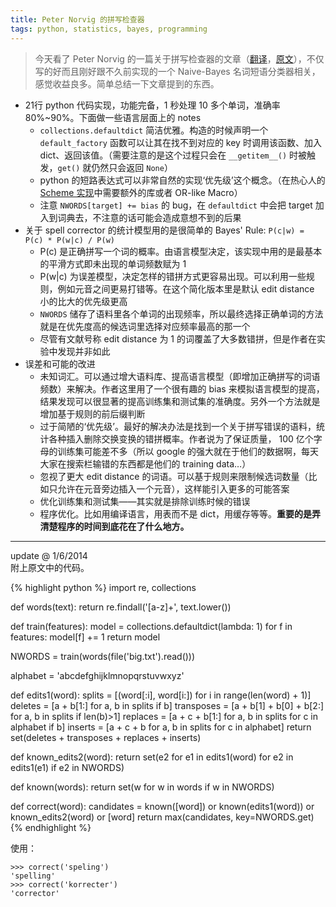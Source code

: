 ```yaml
---
title: Peter Norvig 的拼写检查器
tags: python, statistics, bayes, programming
---
```

> 今天看了 Peter Norvig 的一篇关于拼写检查器的文章（[翻译](http://blog.youxu.info/spell-correct.html)，[原文](http://norvig.com/spell-correct.html)），不仅写的好而且刚好跟不久前实现的一个 Naive-Bayes 名词短语分类器相关，感觉收益良多。简单总结一下文章提到的东西。

- 21行 python 代码实现，功能完备，1 秒处理 10 多个单词，准确率 80%~90%。下面做一些语言层面上的 notes
	- `collections.defaultdict` 简洁优雅。构造的时候声明一个 `default_factory` 函数可以让其在找不到对应的 key 时调用该函数、加入 dict、返回该值。（需要注意的是这个过程只会在 `__getitem__()` 时被触发，`get()` 就仍然只会返回 `None`）
	- python 的短路表达式可以非常自然的实现‘优先级’这个概念。（在热心人的 [Scheme 实现](http://practical-scheme.net/wiliki/wiliki.cgi?Gauche%3aSpellingCorrection&l=en)中需要额外的库或者 OR-like Macro）	
	- 注意 `NWORDS[target] += bias` 的 bug，在 `defaultdict` 中会把 target 加入到词典去，不注意的话可能会造成意想不到的后果
- 关于 spell corrector 的统计模型用的是很简单的 Bayes' Rule: `P(c|w) = P(c) * P(w|c) / P(w)`
	- P(c) 是正确拼写一个词的概率。由语言模型决定，该实现中用的是最基本的平滑方式即未出现的单词频数赋为 1
	- P(w\|c) 为误差模型，决定怎样的错拼方式更容易出现。可以利用一些规则，例如元音之间更易打错等。在这个简化版本里是默认 edit distance 小的比大的优先级更高
	- `NWORDS` 储存了语料里各个单词的出现频率，所以最终选择正确单词的方法就是在优先度高的候选词里选择对应频率最高的那一个
	- 尽管有文献号称 edit distance 为 1 的词覆盖了大多数错拼，但是作者在实验中发现并非如此
- 误差和可能的改进
	- 未知词汇。可以通过增大语料库、提高语言模型（即增加正确拼写的词语频数）来解决。作者这里用了一个很有趣的 bias 来模拟语言模型的提高，结果发现可以很显著的提高训练集和测试集的准确度。另外一个方法就是增加基于规则的前后缀判断
	- 过于简陋的‘优先级’。最好的解决办法是找到一个关于拼写错误的语料，统计各种插入删除交换变换的错拼概率。作者说为了保证质量， 100 亿个字母的训练集可能差不多（所以 google 的强大就在于他们的数据啊，每天大家在搜索栏输错的东西都是他们的 training data…）
	- 忽视了更大 edit distance 的词语。可以基于规则来限制候选词数量（比如只允许在元音旁边插入一个元音），这样能引入更多的可能答案
	- 优化训练集和测试集——其实就是排除训练时候的错误
	- 程序优化。比如用编译语言，用表而不是 dict，用缓存等等。**重要的是弄清楚程序的时间到底花在了什么地方。**
	
******

update @ 1/6/2014  
附上原文中的代码。

{% highlight python %}
import re, collections

  def words(text): return re.findall('[a-z]+', text.lower()) 

  def train(features):
      model = collections.defaultdict(lambda: 1)
      for f in features:
          model[f] += 1
      return model

  NWORDS = train(words(file('big.txt').read()))

  alphabet = 'abcdefghijklmnopqrstuvwxyz'

  def edits1(word):
     splits     = [(word[:i], word[i:]) for i in range(len(word) + 1)]
     deletes    = [a + b[1:] for a, b in splits if b]
     transposes = [a + b[1] + b[0] + b[2:] for a, b in splits if len(b)>1]
     replaces   = [a + c + b[1:] for a, b in splits for c in alphabet if b]
     inserts    = [a + c + b     for a, b in splits for c in alphabet]
     return set(deletes + transposes + replaces + inserts)

  def known_edits2(word):
      return set(e2 for e1 in edits1(word) for e2 in edits1(e1) if e2 in NWORDS)

  def known(words): return set(w for w in words if w in NWORDS)

  def correct(word):
      candidates = known([word]) or known(edits1(word)) or known_edits2(word) or [word]
      return max(candidates, key=NWORDS.get)
{% endhighlight %}      

使用：

    >>> correct('speling')
    'spelling'
    >>> correct('korrecter')
    'corrector'

